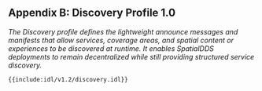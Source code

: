 ## **Appendix B: Discovery Profile 1.0**

*The Discovery profile defines the lightweight announce messages and manifests that allow services, coverage areas, and spatial content or experiences to be discovered at runtime. It enables SpatialDDS deployments to remain decentralized while still providing structured service discovery.*

```idl
{{include:idl/v1.2/discovery.idl}}
```
